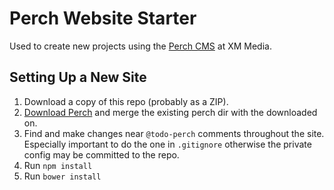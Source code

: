 # Perch Website Starter

Used to create new projects using the [Perch CMS](https://grabaperch.com/) at XM Media.

## Setting Up a New Site

1. Download a copy of this repo (probably as a ZIP).
2. [Download Perch](https://grabaperch.com/account) and merge the existing perch dir with the downloaded on.
3. Find and make changes near `@todo-perch` comments throughout the site. Especially important to do the one in `.gitignore` otherwise the private config may be committed to the repo.
4. Run `npm install`
5. Run `bower install`